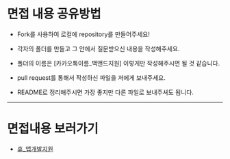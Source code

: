 # 면접 내용 공유방법 

- Fork를 사용하여 로컬에 repository를 만들어주세요!

- 각자의 폴더를 만들고 그 안에서 질문받으신 내용을 작성해주세요.

- 폴더의 이름은 [카카오톡이름_백앤드지원] 이렇게만 작성해주시면 될 것 같습니다.

- pull request를 통해서 작성하신 파일을 저에게 보내주세요.

- README로 정리해주시면 가장 좋지만 다른 파일로 보내주셔도 됩니다. 

  

------



# 면접내용 보러가기

- [휴_앱개발지원](https://github.com/tjrkdgnl/CS_Interview_Question/tree/main/휴_앱개발지원)

